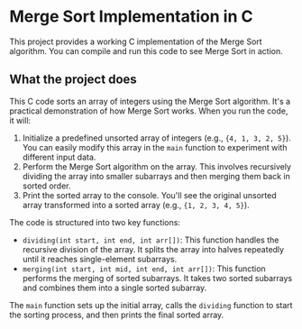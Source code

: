 # Merge Sort Implementation in C

This project provides a working C implementation of the Merge Sort algorithm. You can compile and run this code to see Merge Sort in action.

## What the project does

This C code sorts an array of integers using the Merge Sort algorithm.  It's a practical demonstration of how Merge Sort works.  When you run the code, it will:

1.  Initialize a predefined unsorted array of integers (e.g., `{4, 1, 3, 2, 5}`). You can easily modify this array in the `main` function to experiment with different input data.
2.  Perform the Merge Sort algorithm on the array.  This involves recursively dividing the array into smaller subarrays and then merging them back in sorted order.
3.  Print the sorted array to the console. You'll see the original unsorted array transformed into a sorted array (e.g., `{1, 2, 3, 4, 5}`).

The code is structured into two key functions:

*   `dividing(int start, int end, int arr[])`: This function handles the recursive division of the array. It splits the array into halves repeatedly until it reaches single-element subarrays.
*   `merging(int start, int mid, int end, int arr[])`: This function performs the merging of sorted subarrays. It takes two sorted subarrays and combines them into a single sorted subarray.

The `main` function sets up the initial array, calls the `dividing` function to start the sorting process, and then prints the final sorted array.

